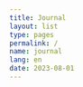 ```yaml
---
title: Journal
layout: list
type: pages
permalink: /
name: journal
lang: en
date: 2023-08-01
---
```

